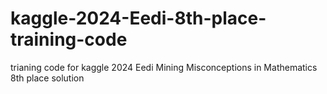 # kaggle-2024-Eedi-8th-place-training-code
trianing code for kaggle 2024 Eedi Mining Misconceptions in Mathematics 8th place solution
